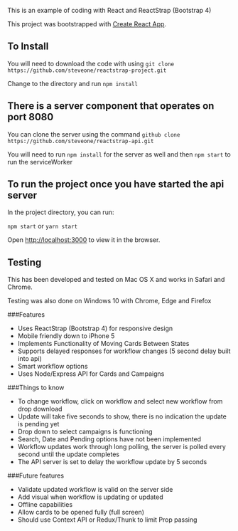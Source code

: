 This is an example of coding with React and ReactStrap (Bootstrap 4)

This project was bootstrapped with [Create React App](https://github.com/facebook/create-react-app).

## To Install

You will need to download the code with using `git clone https://github.com/steveone/reactstrap-project.git`

Change to the directory and run `npm install`

## There is a server component that operates on port 8080

You can clone the server using the command `github clone https://github.com/steveone/reactstrap-api.git`

You will need to run `npm install` for the server as well and then `npm start` to run the serviceWorker

## To run the project once you have started the api server

In the project directory, you can run:

`npm start` or `yarn start`

Open [http://localhost:3000](http://localhost:3000) to view it in the browser.

## Testing

This has been developed and tested on Mac OS X and works in Safari and Chrome.

Testing was also done on Windows 10 with Chrome, Edge and Firefox

###Features

- Uses ReactStrap (Bootstrap 4) for responsive design
- Mobile friendly down to iPhone 5
- Implements Functionality of Moving Cards Between States
- Supports delayed responses for workflow changes (5 second delay built into api)
- Smart workflow options
- Uses Node/Express API for Cards and Campaigns

###Things to know

- To change workflow, click on workflow and select new workflow from drop download
- Update will take five seconds to show, there is no indication the update is pending yet
- Drop down to select campaigns is functioning
- Search, Date and Pending options have not been implemented
- Workflow updates work through long polling, the server is polled every second until the update completes
- The API server is set to delay the workflow update by 5 seconds

###Future features

- Validate updated workflow is valid on the server side
- Add visual when workflow is updating or updated
- Offline capabilities
- Allow cards to be opened fully (full screen)
- Should use Context API or Redux/Thunk to limit Prop passing 
